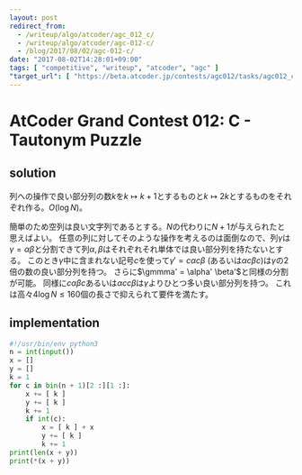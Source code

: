 ```yaml
---
layout: post
redirect_from:
  - /writeup/algo/atcoder/agc_012_c/
  - /writeup/algo/atcoder/agc-012-c/
  - /blog/2017/08/02/agc-012-c/
date: "2017-08-02T14:28:01+09:00"
tags: [ "competitive", "writeup", "atcoder", "agc" ]
"target_url": [ "https://beta.atcoder.jp/contests/agc012/tasks/agc012_c" ]
---
```


# AtCoder Grand Contest 012: C - Tautonym Puzzle

## solution

列への操作で良い部分列の数$k$を$k \mapsto k + 1$とするものと$k \mapsto 2k$とするものをそれぞれ作る。$O(\log N)$。

簡単のため空列は良い文字列であるとする。$N$の代わりに$N + 1$が与えられたと思えばよい。
任意の列に対してそのような操作を考えるのは面倒なので、列$\gamma$は$\gamma = \alpha \beta$と分割できて列$\alpha, \beta$はそれぞれそれ単体では良い部分列を持たないとする。
このとき$\gamma$中に含まれない記号$c$を使って$\gamma' = c \alpha c \beta$ (あるいは$\alpha c \beta c$)は$\gamma$の$2$倍の数の良い部分列を持つ。
さらに$\gmmma' = \alpha' \beta'$と同様の分割が可能。
同様に$c \alpha \beta c$あるいは$\alpha c c \beta$は$\gamma$よりひとつ多い良い部分列を持つ。
これは高々$4\log N \le 160$個の長さで抑えられて要件を満たす。

## implementation

``` python
#!/usr/bin/env python3
n = int(input())
x = []
y = []
k = 1
for c in bin(n + 1)[2 :][1 :]:
    x += [ k ]
    y += [ k ]
    k += 1
    if int(c):
        x = [ k ] + x
        y += [ k ]
        k += 1
print(len(x + y))
print(*(x + y))
```
